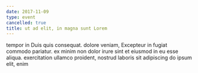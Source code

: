 ```yaml
---
date: 2017-11-09
type: event
cancelled: true
title: ut ad elit, in magna sunt Lorem
---
```

tempor in Duis quis consequat. dolore veniam, Excepteur in fugiat commodo pariatur. ex minim non dolor irure sint et eiusmod in eu esse aliqua. exercitation ullamco proident, nostrud laboris sit adipiscing do ipsum elit, enim